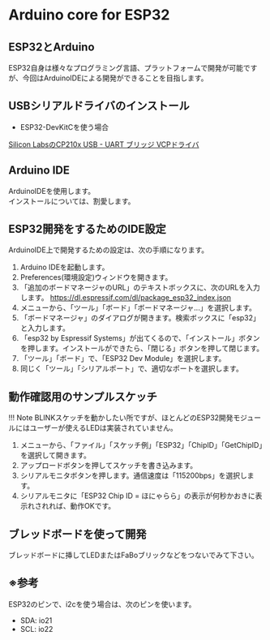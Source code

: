 # Arduino core for ESP32

## ESP32とArduino

ESP32自身は様々なプログラミング言語、プラットフォームで開発が可能ですが、今回はArduinoIDEによる開発ができることを目指します。


## USBシリアルドライバのインストール

* ESP32-DevKitCを使う場合

[Silicon LabsのCP210x USB - UART ブリッジ VCPドライバ](https://jp.silabs.com/products/development-tools/software/usb-to-uart-bridge-vcp-drivers)


## Arduino IDE
ArduinoIDEを使用します。  
インストールについては、割愛します。


## ESP32開発をするためのIDE設定
ArduinoIDE上で開発するための設定は、次の手順になります。

1. Arduino IDEを起動します。
2. Preferences(環境設定)ウィンドウを開きます。
3. 「追加のボードマネージャのURL」のテキストボックスに、次のURLを入力します。
	https://dl.espressif.com/dl/package_esp32_index.json
4. メニューから、「ツール」「ボード」「ボードマネージャ...」を選択します。
5. 「ボードマネージャ」のダイアログが開きます。検索ボックスに「esp32」と入力します。
6. 「esp32 by Espressif Systems」が出てくるので、「インストール」ボタンを押します。インストールができたら、「閉じる」ボタンを押して閉じます。
7. 「ツール」「ボード」で、「ESP32 Dev Module」を選択します。
8. 同じく「ツール」「シリアルポート」で、適切なポートを選択します。

## 動作確認用のサンプルスケッチ

!!! Note
	BLINKスケッチを動かしたい所ですが、ほとんどのESP32開発モジュールにはユーザーが使えるLEDは実装されていません。

1. メニューから、「ファイル」「スケッチ例」「ESP32」「ChipID」「GetChipID」を選択して開きます。
2. アップロードボタンを押してスケッチを書き込みます。
3. シリアルモニタボタンを押します。通信速度は「115200bps」を選択します。
4. シリアルモニタに「ESP32 Chip ID = ほにゃらら」の表示が何秒かおきに表示れされれば、動作OKです。

## ブレッドボードを使って開発
ブレッドボードに挿してLEDまたはFaBoブリックなどをつないでみて下さい。

## ※参考
ESP32のピンで、i2cを使う場合は、次のピンを使います。

* SDA: io21
* SCL: io22